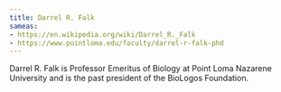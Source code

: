 ```yaml
---
title: Darrel R. Falk
sameas:
- https://en.wikipedia.org/wiki/Darrel_R._Falk
- https://www.pointloma.edu/faculty/darrel-r-falk-phd
---
```

Darrel R. Falk is Professor Emeritus of Biology at Point Loma Nazarene University and is the past president of the BioLogos Foundation.
